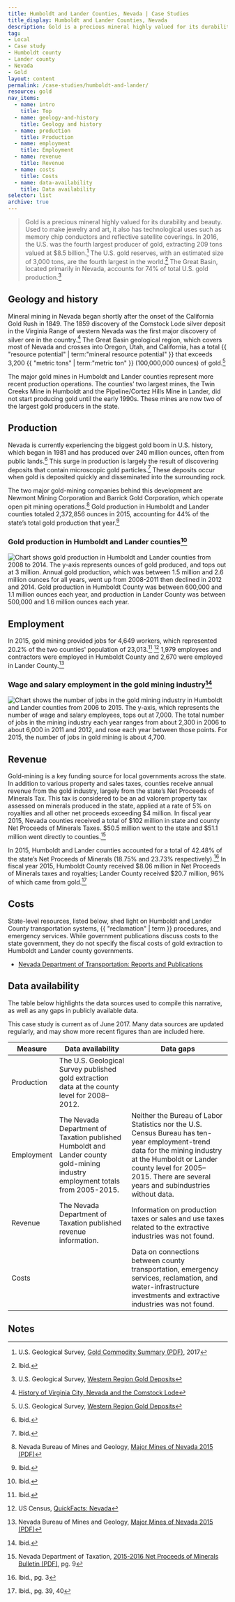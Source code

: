```yaml
---
title: Humboldt and Lander Counties, Nevada | Case Studies
title_display: Humboldt and Lander Counties, Nevada
description: Gold is a precious mineral highly valued for its durability and beauty. Used to make jewelry and art, it also has technological uses such as memory chip conductors and reflective satellite coverings. In 2016, the U.S. was the fourth largest producer of gold, extracting 209 tons valued at $8.5 billion. The U.S. gold reserves, with an estimated size of 3,000 tons, are the fourth largest in the world. The Great Basin, located primarily in Nevada, accounts for 74% of total U.S. gold production.
tag:
- Local
- Case study
- Humboldt county
- Lander county
- Nevada
- Gold
layout: content
permalink: /case-studies/humboldt-and-lander/
resource: gold
nav_items:
  - name: intro
    title: Top
  - name: geology-and-history
    title: Geology and history
  - name: production
    title: Production
  - name: employment
    title: Employment
  - name: revenue
    title: Revenue
  - name: costs
    title: Costs
  - name: data-availability
    title: Data availability
selector: list
archive: true
---
```


> Gold is a precious mineral highly valued for its durability and beauty. Used to make jewelry and art, it also has technological uses such as memory chip conductors and reflective satellite coverings. In 2016, the U.S. was the fourth largest producer of gold, extracting 209 tons valued at $8.5 billion.[^1] The U.S. gold reserves, with an estimated size of 3,000 tons, are the fourth largest in the world.[^2] The Great Basin, located primarily in Nevada, accounts for 74% of total U.S. gold production.[^3]

## Geology and history

Mineral mining in Nevada began shortly after the onset of the California Gold Rush in 1849. The 1859 discovery of the Comstock Lode silver deposit in the Virginia Range of western Nevada was the first major discovery of silver ore in the country.[^4] The Great Basin geological region, which covers most of Nevada and crosses into Oregon, Utah, and California, has a total {{ "resource potential" | term:"mineral resource potential" }} that exceeds 3,200 {{ "metric tons" | term:"metric ton" }} (100,000,000 ounces) of gold.[^5]

The major gold mines in Humboldt and Lander counties represent more recent production operations. The counties’ two largest mines, the Twin Creeks Mine in Humboldt and the Pipeline/Cortez Hills Mine in Lander, did not start producing gold until the early 1990s. These mines are now two of the largest gold producers in the state.

## Production

Nevada is currently experiencing the biggest gold boom in U.S. history, which began in 1981 and has produced over 240 million ounces, often from public lands.[^6] This surge in production is largely the result of discovering deposits that contain microscopic gold particles.[^7] These deposits occur when gold is deposited quickly and disseminated into the surrounding rock.

The two major gold-mining companies behind this development are Newmont Mining Corporation and Barrick Gold Corporation, which operate open pit mining operations.[^8] Gold production in Humboldt and Lander counties totaled 2,372,856 ounces in 2015, accounting for 44% of the state’s total gold production that year.[^9]

### Gold production in Humboldt and Lander counties[^10]

<img src="{{ site.baseurl }}/public/img/counties/nv-humboldt-production.svg" alt="Chart shows gold production in Humboldt and Lander counties from 2008 to 2014. The y-axis represents ounces of gold produced, and tops out at 3 million. Annual gold production, which was between 1.5 million and 2.6 million ounces for all years, went up from 2008-2011 then declined in 2012 and 2014. Gold production in Humboldt County was between 600,000 and 1.1 million ounces each year, and production in Lander County was between 500,000 and 1.6 million ounces each year." class="case_studies_content-graph">

## Employment

In 2015, gold mining provided jobs for 4,649 workers, which represented 20.2% of the two counties' population of 23,013.[^11] [^12] 1,979 employees and contractors were employed in Humboldt County and 2,670 were employed in Lander County.[^13]

### Wage and salary employment in the gold mining industry[^14]

<img src="{{ site.baseurl }}/public/img/counties/nv-humboldt-wage.svg" alt="Chart shows the number of jobs in the gold mining industry in Humboldt and Lander counties from 2006 to 2015. The y-axis, which represents the number of wage and salary employees, tops out at 7,000. The total number of jobs in the mining industry each year ranges from about 2,300 in 2006 to about 6,000 in 2011 and 2012, and rose each year between those points. For 2015, the number of jobs in gold mining is about 4,700." class="case_studies_content-graph">

## Revenue

Gold-mining is a key funding source for local governments across the state. In addition to various property and sales taxes, counties receive annual revenue from the gold industry, largely from the state’s Net Proceeds of Minerals Tax. This tax is considered to be an ad valorem property tax assessed on minerals produced in the state, applied at a rate of 5% on royalties and all other net proceeds exceeding $4 million. In fiscal year 2015, Nevada counties received a total of $102 million in state and county Net Proceeds of Minerals Taxes. $50.5 million went to the state and $51.1 million went directly to counties.[^15]

In 2015, Humboldt and Lander counties accounted for a total of 42.48% of the state’s Net Proceeds of Minerals (18.75% and 23.73% respectively).[^16] In fiscal year 2015, Humboldt County received $8.06 million in Net Proceeds of Minerals taxes and royalties; Lander County received $20.7 million, 96% of which came from gold.[^17]

## Costs

State-level resources, listed below, shed light on Humboldt and Lander County transportation systems, {{ "reclamation" | term }} procedures, and emergency services. While government publications discuss costs to the state government, they do not specify the fiscal costs of gold extraction to Humboldt and Lander county governments.

<ul>
	<li><a href="http://www.nevadadot.com/Documents/Reports_and_Publications.aspx">Nevada Department of Transportation: Reports and Publications</a></li>
</ul>

## Data availability

The table below highlights the data sources used to compile this narrative, as well as any gaps in publicly available data.

This case study is current as of June 2017. Many data sources are updated regularly, and may show more recent figures than are included here.

<table class="article_table">
  <thead>
    <tr>
      <th>Measure</th>
      <th>Data availability</th>
      <th>Data gaps</th>
    </tr>
  </thead>
  <tbody>
    <tr>
      <td>Production</td>
      <td>The U.S. Geological Survey published gold extraction data at the county level for 2008–2012.</td>
      <td></td>
    </tr>
    <tr>
      <td>Employment</td>
      <td>The Nevada Department of Taxation published Humboldt and Lander county gold-mining industry employment totals from 2005-2015.</td>
      <td>Neither the Bureau of Labor Statistics nor the U.S. Census Bureau has ten-year employment-trend data for the mining industry at the Humboldt or Lander county level for 2005–2015. There are several years and subindustries without data.</td>
    </tr>
    <tr>
      <td>Revenue</td>
      <td>The Nevada Department of Taxation published revenue information.</td>
      <td>Information on production taxes or sales and use taxes related to the extractive industries was not found.</td>
    </tr>
    <tr>
      <td>Costs</td>
      <td></td>
      <td>Data on connections between county transportation, emergency services, reclamation, and water-infrastructure investments and extractive industries was not found.</td>
    </tr>
  </tbody>
</table>

## Notes

[^1]: U.S. Geological Survey, [Gold Commodity Summary (PDF)](https://minerals.usgs.gov/minerals/pubs/commodity/gold/mcs-2017-gold.pdf), 2017

[^2]: Ibid.

[^3]: U.S. Geological Survey, [Western Region Gold Deposits](http://minerals.usgs.gov/west/projects/nngd.htm)

[^4]: [History of Virginia City, Nevada and the Comstock Lode](http://www.visitvirginiacitynv.com/about-virginia-city/history.html)

[^5]: U.S. Geological Survey, [Western Region Gold Deposits](http://minerals.usgs.gov/west/projects/nngd.htm)

[^6]: Ibid.

[^7]: Ibid.

[^8]: Nevada Bureau of Mines and Geology, [Major Mines of Nevada 2015 (PDF)](http://minerals.nv.gov/uploadedFiles/mineralsnvgov/content/Programs/Mining/MiningForms/mm2015_jph_1Nov16_NDOM_web.pdf)

[^9]: Ibid.

[^10]: Ibid.

[^11]: Ibid.

[^12]: US Census, [QuickFacts: Nevada](https://factfinder.census.gov/faces/nav/jsf/pages/community_facts.xhtml)

[^13]: Nevada Bureau of Mines and Geology, [Major Mines of Nevada 2015 (PDF)](http://minerals.nv.gov/uploadedFiles/mineralsnvgov/content/Programs/Mining/MiningForms/mm2015_jph_1Nov16_NDOM_web.pdf)

[^14]: Ibid.

[^15]: Nevada Department of Taxation, [2015-2016 Net Proceeds of Minerals Bulletin (PDF)](https://www.google.com/url?sa=t&rct=j&q=&esrc=s&source=web&cd=2&ved=0ahUKEwjHrLbgkOPUAhUKET4KHWaHDSgQFgguMAE&url=https%3A%2F%2Ftax.nv.gov%2FLocalGovt%2FPolicyPub%2FArchiveFiles%2FNetProceedsBulletins%2F2015-2016_Net_Proceeds_Bulletin_-_Final%2F&usg=AFQjCNHb_Sq4I5frJfpBXWZNA_nA93kFWA), pg. 9

[^16]: Ibid., pg. 3

[^17]: Ibid., pg. 39, 40
